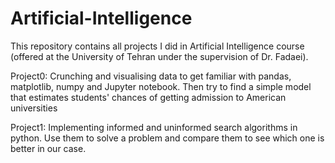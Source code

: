 # Artificial-Intelligence
This repository contains all projects I did in Artificial Intelligence course (offered at the University of Tehran under the supervision of Dr. Fadaei). 

Project0: Crunching and visualising data to get familiar with pandas, matplotlib, numpy and Jupyter notebook. Then try to find a simple model that estimates students' chances of getting admission to American universities

Project1: Implementing informed and uninformed search algorithms in python. Use them to solve a problem and compare them to see which one is better in our case.
